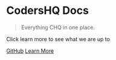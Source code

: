 

# CodersHQ Docs

> Everything CHQ in one place.

Click learn more to see what we are up to

[GitHub](https://github.com/docsifyjs/docsify/)
[Learn More](#CodersHQ)